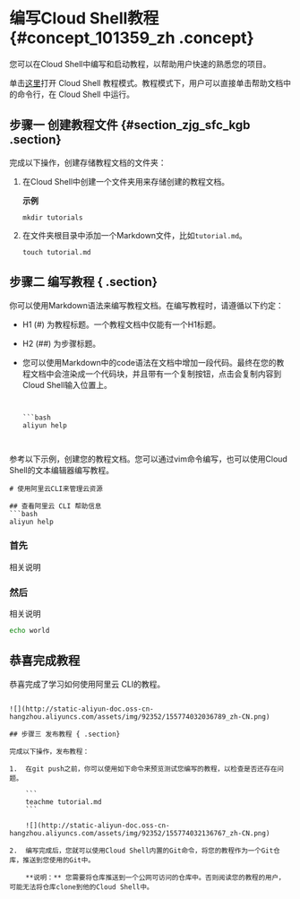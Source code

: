 # 编写Cloud Shell教程 {#concept_101359_zh .concept}

您可以在Cloud Shell中编写和启动教程，以帮助用户快速的熟悉您的项目。

单击[这里](https://shell.aliyun.com/?action=git_open&git_repo=https%3A%2F%2Fcode.aliyun.com%2Flabs%2Ftutorial-aliyun-cli.git&tutorial=tutorial.md)打开 Cloud Shell 教程模式。教程模式下，用户可以直接单击帮助文档中的命令行，在 Cloud Shell 中运行。

## 步骤一 创建教程文件 {#section_zjg_sfc_kgb .section}

完成以下操作，创建存储教程文档的文件夹：

1.  在Cloud Shell中创建一个文件夹用来存储创建的教程文档。

    **示例**

    ```
    mkdir tutorials
    ```

2.  在文件夹根目录中添加一个Markdown文件，比如`tutorial.md`。

    ```
    touch tutorial.md
    ```


## 步骤二 编写教程 { .section}

你可以使用Markdown语法来编写教程文档。在编写教程时，请遵循以下约定：

-   H1 \(\#\) 为教程标题。一个教程文档中仅能有一个H1标题。
-   H2 \(\#\#\) 为步骤标题。

-   您可以使用Markdown中的code语法在文档中增加一段代码。最终在您的教程文档中会渲染成一个代码块，并且带有一个复制按钮，点击会复制内容到Cloud Shell输入位置上。

    ```
    
    
    ```bash
    aliyun help
    ```    
    ```


参考以下示例，创建您的教程文档。您可以通过vim命令编写，也可以使用Cloud Shell的文本编辑器编写教程。

```
# 使用阿里云CLI来管理云资源

## 查看阿里云 CLI 帮助信息
```bash
aliyun help
```
### 首先
相关说明
### 然后
相关说明
```bash
echo world
```
## 恭喜完成教程
恭喜完成了学习如何使用阿里云 CLI的教程。
```

![](http://static-aliyun-doc.oss-cn-hangzhou.aliyuncs.com/assets/img/92352/155774032036789_zh-CN.png)

## 步骤三 发布教程 { .section}

完成以下操作，发布教程：

1.  在git push之前，你可以使用如下命令来预览测试您编写的教程，以检查是否还存在问题。

    ```
    teachme tutorial.md
    ```

    ![](http://static-aliyun-doc.oss-cn-hangzhou.aliyuncs.com/assets/img/92352/155774032136767_zh-CN.png)

2.  编写完成后，您就可以使用Cloud Shell内置的Git命令，将您的教程作为一个Git仓库，推送到您使用的Git中。

    **说明：** 您需要将仓库推送到一个公网可访问的仓库中。否则阅读您的教程的用户，可能无法将仓库clone到他的Cloud Shell中。


